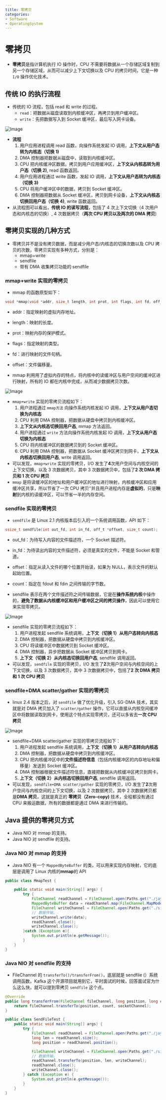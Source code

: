 ```yaml
---
title: 零拷贝
categories:
- Software
- OperatingSystem
---
```

# 零拷贝

- **零拷贝**是指计算机执行 IO 操作时，CPU 不需要将数据从一个存储区域复制到另一个存储区域，从而可以减少上下文切换以及 CPU 的拷贝时间，它是一种 `I/O` 操作优化技术。

## 传统 IO 的执行流程

- 传统的 IO 流程，包括 read 和 write 的过程。
    - `read`：把数据从磁盘读取到内核缓冲区，再拷贝到用户缓冲区。
    - `write`：先把数据写入到 Socket 缓冲区，最后写入网卡设备。

![Image](https://raw.githubusercontent.com/LuShan123888/Files/main/Pictures/640-20220303001431859-20220303001533416.png)

- **流程**
    1. 用户应用进程调用 read 函数，向操作系统发起 IO 调用，**上下文从用户态转为内核态（切换 1)**
    2. DMA 控制器把数据从磁盘中，读取到内核缓冲区。
    3. CPU 把内核缓冲区数据，拷贝到用户应用缓冲区，**上下文从内核态转为用户态（切换 2)**, read 函数返回。
    4. 用户应用进程通过 write 函数，发起 IO 调用，**上下文从用户态转为内核态（切换 3)**
    5. CPU 将用户缓冲区中的数据，拷贝到 Socket 缓冲区。
    6. DMA 控制器把数据从 Socket 缓冲区，拷贝到网卡设备，**上下文从内核态切换回用户态（切换 4)**, write 函数返回。
- 从流程图可以看出，**传统 IO 的读写流程**，包括了 4 次上下文切换（4 次用户态和内核态的切换）, 4 次数据拷贝（**两次 CPU 拷贝以及两次的 DMA 拷贝**)

## 零拷贝实现的几种方式

- 零拷贝并不是没有拷贝数据，而是减少用户态/内核态的切换次数以及 CPU 拷贝的次数，零拷贝实现有多种方式，分别是：
    - mmap+write
    - sendfile
    - 带有 DMA 收集拷贝功能的 sendfile

### mmap+write 实现的零拷贝

- mmap 的函数原型如下：

```c
void *mmap(void *addr, size_t length, int prot, int flags, int fd, off_t offset);
```

- addr：指定映射的虚拟内存地址。
- length：映射的长度。
- prot：映射内存的保护模式。
- flags：指定映射的类型。
- fd：进行映射的文件句柄。
- offset：文件偏移量。

- mmap 利用用了虚拟内存的特点，将内核中的读缓冲区与用户空间的缓冲区进行映射，所有的 IO 都在内核中完成，从而减少数据拷贝次数。

![Image](https://raw.githubusercontent.com/LuShan123888/Files/main/Pictures/640-20220303135451201.png)

- `mmap+write` 实现的零拷贝流程如下：
    1. 用户进程通过 `mmap方法` 向操作系统内核发起 IO 调用，**上下文从用户态切换为内核态**
    2. CPU 利用 DMA 控制器，把数据从硬盘中拷贝到内核缓冲区。
    3. **上下文从内核态切换回用户态**, mmap 方法返回。
    4. 用户进程通过 `write` 方法向操作系统内核发起 IO 调用，**上下文从用户态切换为内核态**
    5. CPU 将内核缓冲区的数据拷贝到的 Socket 缓冲区。
    6. CPU 利用 DMA 控制器，把数据从 Socket 缓冲区拷贝到网卡，**上下文从内核态切换回用户态**, write 调用返回。
- 可以发现，`mmap+write` 实现的零拷贝，I/O 发生了**4**次用户空间与内核空间的上下文切换，以及 3 次数据拷贝，其中 3 次数据拷贝中，包括了**2 次 DMA 拷贝和 1 次 CPU 拷贝**
- `mmap` 是将读缓冲区的地址和用户缓冲区的地址进行映射，内核缓冲区和应用缓冲区共享，所以节省了一次 CPU 拷贝‘’并且用户进程内存是**虚拟的**，只是**映射**到内核的读缓冲区，可以节省一半的内存空间。

### sendfile 实现的零拷贝

- `sendfile` 是 Linux 2.1 内核版本后引入的一个系统调用函数，API 如下：

```c
ssize_t sendfile(int out_fd, int in_fd, off_t *offset, size_t count);
```

- out_fd：为待写入内容的文件描述符，一个 Socket 描述符。
- in_fd：为待读出内容的文件描述符，必须是真实的文件，不能是 Socket 和管道。
- offset：指定从读入文件的哪个位置开始读，如果为 NULL，表示文件的默认起始位置。
- count：指定在 fdout 和 fdin 之间传输的字节数。

- sendfile 表示在两个文件描述符之间传输数据，它是在**操作系统内核**中操作的，**避免了数据从内核缓冲区和用户缓冲区之间的拷贝操作**，因此可以使用它来实现零拷贝。

![Image](https://raw.githubusercontent.com/LuShan123888/Files/main/Pictures/640-20220303135447432.png)

- sendfile 实现的零拷贝流程如下：
    1. 用户进程发起 sendfile 系统调用，**上下文（切换 1）从用户态转向内核态**
    2. DMA 控制器，把数据从硬盘中拷贝到内核缓冲区。
    3. CPU 将读缓冲区中数据拷贝到 Socket 缓冲区。
    4. DMA 控制器，异步把数据从 Socket 缓冲区拷贝到网卡。
    5. **上下文（切换 2）从内核态切换回用户态**, sendfile 调用返回。
- 可以发现，`sendfile` 实现的零拷贝，I/O 发生了**2**次用户空间与内核空间的上下文切换，以及 3 次数据拷贝，其中 3 次数据拷贝中，包括了**2 次 DMA 拷贝和 1 次 CPU 拷贝**

### sendfile+DMA scatter/gather 实现的零拷贝

- linux 2.4 版本之后，对 `sendfile` 做了优化升级，引入 SG-DMA 技术，其实就是对 DMA 拷贝加入了 `scatter/gather` 操作，它可以直接从内核空间缓冲区中将数据读取到网卡，使用这个特点实现零拷贝，还可以多省去**一次 CPU 拷贝**

![Image](https://raw.githubusercontent.com/LuShan123888/Files/main/Pictures/640-20220303152942016.png)

- sendfile+DMA scatter/gather 实现的零拷贝流程如下：
    1. 用户进程发起 sendfile 系统调用，**上下文（切换 1）从用户态转向内核态**
    1. DMA 控制器，把数据从硬盘中拷贝到内核缓冲区。
    1. CPU 把内核缓冲区中的**文件描述符信息**（包括内核缓冲区的内存地址和偏移量）发送到 Socket 缓冲区。
    1. DMA 控制器根据文件描述符信息，直接把数据从内核缓冲区拷贝到网卡。
    1. **上下文（切换 2）从内核态切换回用户态**, sendfile 调用返回。
- 可以发现，`sendfile+DMA scatter/gather` 实现的零拷贝，I/O 发生了**2**次用户空间与内核空间的上下文切换，以及 2 次数据拷贝，其中 2 次数据拷贝都是**DMA 拷贝**，这就是真正的 **零拷贝（Zero-copy)** 技术，全程都没有通过 CPU 来搬运数据，所有的数据都是通过 DMA 来进行传输的。

## Java 提供的零拷贝方式

- Java NIO 对 mmap 的支持。
- Java NIO 对 sendfile 的支持。

### Java NIO 对 mmap 的支持

- Java NIO 有一个 `MappedByteBuffer` 的类，可以用来实现内存映射，它的底层是调用了 Linux 内核的**mmap**的 API

```java
public class MmapTest {

    public static void main(String[] args) {
        try {
            FileChannel readChannel = FileChannel.open(Paths.get("./jay.txt"), StandardOpenOption.READ);
            MappedByteBuffer data = readChannel.map(FileChannel.MapMode.READ_ONLY, 0, 1024 * 1024 * 40);
            FileChannel writeChannel = FileChannel.open(Paths.get("./siting.txt"), StandardOpenOption.WRITE, StandardOpenOption.CREATE);
            // 数据传输。
            writeChannel.write(data);
            readChannel.close();
            writeChannel.close();
        }catch (Exception e){
            System.out.println(e.getMessage());
        }
    }
}
```

### Java NIO 对 sendfile 的支持

- FileChannel 的 `transferTo()/transferFrom()`，底层就是 sendfile (）系统调用函数，Kafka 这个开源项目就用到它，平时面试的时候，回答面试官为什么这么快，就可以提到零拷贝 `sendfile` 这个点。

```java
@Override
public long transferFrom(FileChannel fileChannel, long position, long count) throws IOException {
    return fileChannel.transferTo(position, count, socketChannel);
}
```

```java
public class SendFileTest {
    public static void main(String[] args) {
        try {
            FileChannel readChannel = FileChannel.open(Paths.get("./jay.txt"), StandardOpenOption.READ);
            long len = readChannel.size();
            long position = readChannel.position();

            FileChannel writeChannel = FileChannel.open(Paths.get("./siting.txt"), StandardOpenOption.WRITE, StandardOpenOption.CREATE);
            // 数据传输。
            readChannel.transferTo(position, len, writeChannel);
            readChannel.close();
            writeChannel.close();
        } catch (Exception e) {
            System.out.println(e.getMessage());
        }
    }
}
```